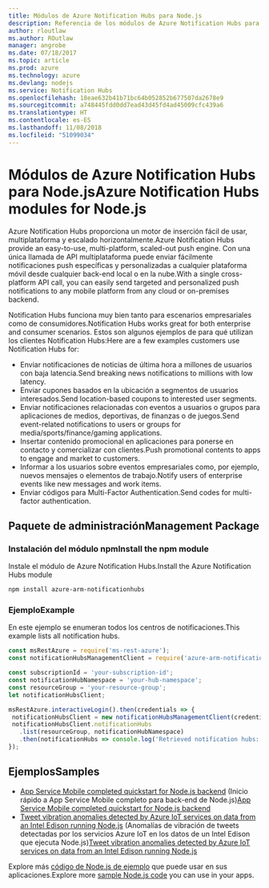 ```yaml
---
title: Módulos de Azure Notification Hubs para Node.js
description: Referencia de los módulos de Azure Notification Hubs para Node.js
author: rloutlaw
ms.author: ROutlaw
manager: angrobe
ms.date: 07/18/2017
ms.topic: article
ms.prod: azure
ms.technology: azure
ms.devlang: nodejs
ms.service: Notification Hubs
ms.openlocfilehash: 18eae632b41b71bc64b052852b677507da2678e9
ms.sourcegitcommit: a748445fdd0dd7ead43d45fd4ad45009cfc439a6
ms.translationtype: HT
ms.contentlocale: es-ES
ms.lasthandoff: 11/08/2018
ms.locfileid: "51099034"
---
```

# <a name="azure-notification-hubs-modules-for-nodejs"></a><span data-ttu-id="5564b-103">Módulos de Azure Notification Hubs para Node.js</span><span class="sxs-lookup"><span data-stu-id="5564b-103">Azure Notification Hubs modules for Node.js</span></span>

<span data-ttu-id="5564b-104">Azure Notification Hubs proporciona un motor de inserción fácil de usar, multiplataforma y escalado horizontalmente.</span><span class="sxs-lookup"><span data-stu-id="5564b-104">Azure Notification Hubs provide an easy-to-use, multi-platform, scaled-out push engine.</span></span> <span data-ttu-id="5564b-105">Con una única llamada de API multiplataforma puede enviar fácilmente notificaciones push específicas y personalizadas a cualquier plataforma móvil desde cualquier back-end local o en la nube.</span><span class="sxs-lookup"><span data-stu-id="5564b-105">With a single cross-platform API call, you can easily send targeted and personalized push notifications to any mobile platform from any cloud or on-premises backend.</span></span>

<span data-ttu-id="5564b-106">Notification Hubs funciona muy bien tanto para escenarios empresariales como de consumidores.</span><span class="sxs-lookup"><span data-stu-id="5564b-106">Notification Hubs works great for both enterprise and consumer scenarios.</span></span> <span data-ttu-id="5564b-107">Estos son algunos ejemplos de para qué utilizan los clientes Notification Hubs:</span><span class="sxs-lookup"><span data-stu-id="5564b-107">Here are a few examples customers use Notification Hubs for:</span></span>
- <span data-ttu-id="5564b-108">Enviar notificaciones de noticias de última hora a millones de usuarios con baja latencia.</span><span class="sxs-lookup"><span data-stu-id="5564b-108">Send breaking news notifications to millions with low latency.</span></span>
- <span data-ttu-id="5564b-109">Enviar cupones basados en la ubicación a segmentos de usuarios interesados.</span><span class="sxs-lookup"><span data-stu-id="5564b-109">Send location-based coupons to interested user segments.</span></span>
- <span data-ttu-id="5564b-110">Enviar notificaciones relacionadas con eventos a usuarios o grupos para aplicaciones de medios, deportivas, de finanzas o de juegos.</span><span class="sxs-lookup"><span data-stu-id="5564b-110">Send event-related notifications to users or groups for media/sports/finance/gaming applications.</span></span>
- <span data-ttu-id="5564b-111">Insertar contenido promocional en aplicaciones para ponerse en contacto y comercializar con clientes.</span><span class="sxs-lookup"><span data-stu-id="5564b-111">Push promotional contents to apps to engage and market to customers.</span></span>
- <span data-ttu-id="5564b-112">Informar a los usuarios sobre eventos empresariales como, por ejemplo, nuevos mensajes o elementos de trabajo.</span><span class="sxs-lookup"><span data-stu-id="5564b-112">Notify users of enterprise events like new messages and work items.</span></span>
- <span data-ttu-id="5564b-113">Enviar códigos para Multi-Factor Authentication.</span><span class="sxs-lookup"><span data-stu-id="5564b-113">Send codes for multi-factor authentication.</span></span>

## <a name="management-package"></a><span data-ttu-id="5564b-114">Paquete de administración</span><span class="sxs-lookup"><span data-stu-id="5564b-114">Management Package</span></span>

### <a name="install-the-npm-module"></a><span data-ttu-id="5564b-115">Instalación del módulo npm</span><span class="sxs-lookup"><span data-stu-id="5564b-115">Install the npm module</span></span>

<span data-ttu-id="5564b-116">Instale el módulo de Azure Notification Hubs.</span><span class="sxs-lookup"><span data-stu-id="5564b-116">Install the Azure Notification Hubs module</span></span> 

```bash
npm install azure-arm-notificationhubs
```

### <a name="example"></a><span data-ttu-id="5564b-117">Ejemplo</span><span class="sxs-lookup"><span data-stu-id="5564b-117">Example</span></span>

<span data-ttu-id="5564b-118">En este ejemplo se enumeran todos los centros de notificaciones.</span><span class="sxs-lookup"><span data-stu-id="5564b-118">This example lists all notification hubs.</span></span>

 ```javascript
const msRestAzure = require('ms-rest-azure');
const notificationHubsManagementClient = require('azure-arm-notificationhubs');

const subscriptionId = 'your-subscription-id';
const notificationHubNamespace = 'your-hub-namespace';
const resourceGroup = 'your-resource-group';
let notificationHubsClient;

msRestAzure.interactiveLogin().then(credentials => {
  notificationHubsClient = new notificationHubsManagementClient(credentials, subscriptionId);
  notificationHubsClient.notificationHubs
    .list(resourceGroup, notificationHubNamespace)
    .then(notificationHubs => console.log('Retrieved notification hubs: ', notificationHubs));
});
```

## <a name="samples"></a><span data-ttu-id="5564b-119">Ejemplos</span><span class="sxs-lookup"><span data-stu-id="5564b-119">Samples</span></span>

* <span data-ttu-id="5564b-120">[App Service Mobile completed quickstart for Node.js backend](https://azure.microsoft.com/resources/samples/app-service-mobile-nodejs-backend-quickstart/) (Inicio rápido a App Service Mobile completo para back-end de Node.js)</span><span class="sxs-lookup"><span data-stu-id="5564b-120">[App Service Mobile completed quickstart for Node.js backend](https://azure.microsoft.com/resources/samples/app-service-mobile-nodejs-backend-quickstart/)</span></span>
* <span data-ttu-id="5564b-121">[Tweet vibration anomalies detected by Azure IoT services on data from an Intel Edison running Node.js](https://azure.microsoft.com/resources/samples/iot-hub-nodejs-intel-edison-vibration-anomaly-detection/) (Anomalías de vibración de tweets detectadas por los servicios Azure IoT en los datos de un Intel Edison que ejecuta Node.js)</span><span class="sxs-lookup"><span data-stu-id="5564b-121">[Tweet vibration anomalies detected by Azure IoT services on data from an Intel Edison running Node.js](https://azure.microsoft.com/resources/samples/iot-hub-nodejs-intel-edison-vibration-anomaly-detection/)</span></span>

<span data-ttu-id="5564b-122">Explore más [código de Node.js de ejemplo](https://azure.microsoft.com/resources/samples/?platform=nodejs) que puede usar en sus aplicaciones.</span><span class="sxs-lookup"><span data-stu-id="5564b-122">Explore more [sample Node.js code](https://azure.microsoft.com/resources/samples/?platform=nodejs) you can use in your apps.</span></span>
